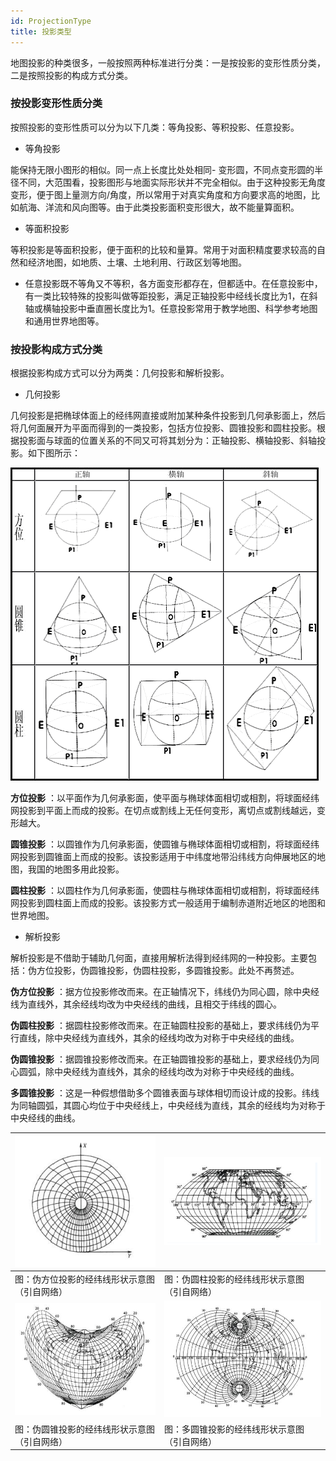 ```yaml
---
id: ProjectionType
title: 投影类型  
---  
```

地图投影的种类很多，一般按照两种标准进行分类：一是按投影的变形性质分类，二是按照投影的构成方式分类。

### 按投影变形性质分类

按照投影的变形性质可以分为以下几类：等角投影、等积投影、任意投影。

* 等角投影

能保持无限小图形的相似。同一点上长度比处处相同-
变形圆，不同点变形圆的半径不同，大范围看，投影图形与地面实际形状并不完全相似。由于这种投影无角度变形，便于图上量测方向/角度，所以常用于对真实角度和方向要求高的地图，比如航海、洋流和风向图等。由于此类投影面积变形很大，故不能量算面积。

* 等面积投影

等积投影是等面积投影，便于面积的比较和量算。常用于对面积精度要求较高的自然和经济地图，如地质、土壤、土地利用、行政区划等地图。

* 任意投影既不等角又不等积，各方面变形都存在，但都适中。在任意投影中，有一类比较特殊的投影叫做等距投影，满足正轴投影中经线长度比为1，在斜轴或横轴投影中垂直圈长度比为1。任意投影常用于教学地图、科学参考地图和通用世界地图等。

### 按投影构成方式分类

根据投影构成方式可以分为两类：几何投影和解析投影。

  * 几何投影

几何投影是把椭球体面上的经纬网直接或附加某种条件投影到几何承影面上，然后将几何面展开为平面而得到的一类投影，包括方位投影、圆锥投影和圆柱投影。根据投影面与球面的位置关系的不同又可将其划分为：正轴投影、横轴投影、斜轴投影。如下图所示：

![](img/GProjection.png)  

  
**方位投影**
：以平面作为几何承影面，使平面与椭球体面相切或相割，将球面经纬网投影到平面上而成的投影。在切点或割线上无任何变形，离切点或割线越远，变形越大。

**圆锥投影**
：以圆锥作为几何承影面，使圆锥与椭球体面相切或相割，将球面经纬网投影到圆锥面上而成的投影。该投影适用于中纬度地带沿纬线方向伸展地区的地图，我国的地图多用此投影。

**圆柱投影**
：以圆柱作为几何承影面，使圆柱与椭球体面相切或相割，将球面经纬网投影到圆柱面上而成的投影。该投影方式一般适用于编制赤道附近地区的地图和世界地图。

  * 解析投影

解析投影是不借助于辅助几何面，直接用解析法得到经纬网的一种投影。主要包括：伪方位投影，伪圆锥投影，伪圆柱投影，多圆锥投影。此处不再赘述。

**伪方位投影** ：据方位投影修改而来。在正轴情况下，纬线仍为同心圆，除中央经线为直线外，其余经线均改为中央经线的曲线，且相交于纬线的圆心。

**伪圆柱投影** ：据圆柱投影修改而来。在正轴圆柱投影的基础上，要求纬线仍为平行直线，除中央经线为直线外，其余的经线均改为对称于中央经线的曲线。

**伪圆锥投影** ：据圆锥投影修改而来。在正轴圆锥投影的基础上，要求经线仍为同心圆弧，除中央经线为直线外，其余的经线均改为对称于中央经线的曲线。

**多圆锥投影**
：这是一种假想借助多个圆锥表面与球体相切而设计成的投影。纬线为同轴圆弧，其圆心均位于中央经线上，中央经线为直线，其余的经线均为对称于中央经线的曲线。

![](img/fakeAzimuth.png) | ![](img/fakeCylindrical.png)  
---|---  
图：伪方位投影的经纬线形状示意图（引自网络） | 图：伪圆柱投影的经纬线形状示意图（引自网络）  
![](img/fakeConic.png) | ![](img/MutilConic.png)  
图：伪圆锥投影的经纬线形状示意图（引自网络） | 图：多圆锥投影的经纬线形状示意图（引自网络）  
